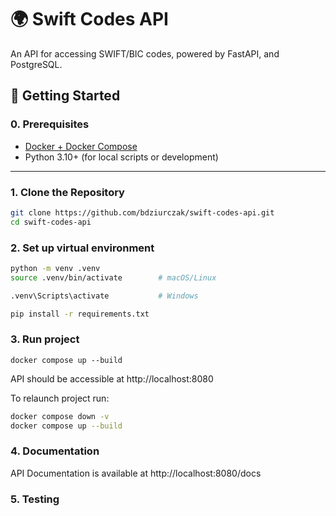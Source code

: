 # 🌍 Swift Codes API

An API for accessing SWIFT/BIC codes, powered by FastAPI, and PostgreSQL.


## 🚀 Getting Started

### 0. Prerequisites

- [Docker + Docker Compose](https://docs.docker.com/get-docker/)
- Python 3.10+ (for local scripts or development)

---

### 1. Clone the Repository

```bash
git clone https://github.com/bdziurczak/swift-codes-api.git
cd swift-codes-api
```

### 2. Set up virtual environment
```bash
python -m venv .venv
source .venv/bin/activate        # macOS/Linux

.venv\Scripts\activate           # Windows

pip install -r requirements.txt
```

### 3. Run project
```
docker compose up --build
```
API should be accessible at http://localhost:8080

To relaunch project run:
```bash
docker compose down -v
docker compose up --build
``` 
### 4. Documentation

API Documentation is available at http://localhost:8080/docs

### 5. Testing
